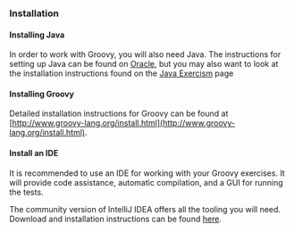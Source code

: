 ### Installation

#### Installing Java

In order to work with Groovy, you will also need Java. The instructions for setting up Java can be found on [Oracle](https://docs.oracle.com/javase/8/docs/technotes/guides/install/install_overview.html), but you may also want to look at the installation instructions found on the [Java Exercism](http://exercism.io/languages/java) page

#### Installing Groovy

Detailed installation instructions for Groovy can be found at [http://www.groovy-lang.org/install.html](http://www.groovy-lang.org/install.html).

#### Install an IDE

It is recommended to use an IDE for working with your Groovy exercises. It will provide code assistance, automatic compilation, and a GUI for running the tests. 

The community version of IntelliJ IDEA offers all the tooling you will need. Download and installation instructions can be found [here](https://www.jetbrains.com/idea/).


